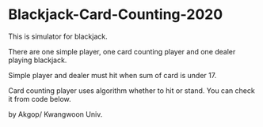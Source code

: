 # Blackjack-Card-Counting-2020

This is simulator for blackjack.

There are one simple player, one card counting player and one dealer playing blackjack.

Simple player and dealer must hit when sum of card is under 17.

Card counting player uses algorithm whether to hit or stand. You can check it from code below.

by Akgop/ Kwangwoon Univ.
